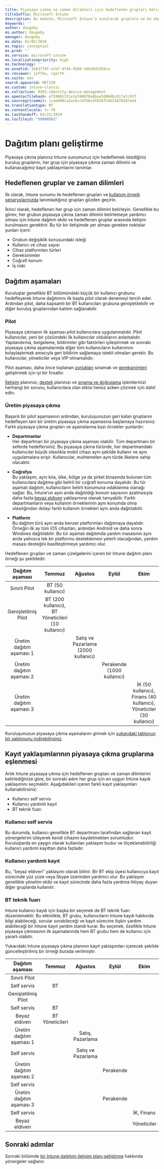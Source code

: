 ```yaml
---
title: Piyasaya çıkma ve zaman dilimleri için hedeflenen grupları belirleme
titleSuffix: Microsoft Intune
description: Bu makale, Microsoft Intune’a sunulacak gruplara ve bu dağıtımların zaman dilimlerine karar vermenize yardımcı olur.
keywords: ''
author: dougeby
ms.author: dougeby
manager: dougeby
ms.date: 01/02/2018
ms.topic: conceptual
ms.prod: ''
ms.service: microsoft-intune
ms.localizationpriority: high
ms.technology: ''
ms.assetid: 3a63f78f-a7e7-4f44-9288-16b28d5d58ca
ms.reviewer: jeffbu, cgerth
ms.suite: ems
search.appverid: MET150
ms.custom: intune-classic
ms.collection: M365-identity-device-management
ms.openlocfilehash: e75900137ce1e590078a8baa5d00dbc617afc937
ms.sourcegitcommit: 1cae690ca2ac6cc97bbcdf656f54b31878297ae8
ms.translationtype: MT
ms.contentlocale: tr-TR
ms.lasthandoff: 04/22/2019
ms.locfileid: "59900562"
---
```

# <a name="develop-a-rollout-plan"></a>Dağıtım planı geliştirme

Piyasaya çıkma planınız Intune sunumunuz için hedeflemek istediğiniz kuruluş gruplarını, her grup için piyasaya çıkma zaman dilimini ve kullanacağımız kayıt yaklaşımlarını tanımlar.

## <a name="targeted-groups-and-timeframes"></a>Hedeflenen gruplar ve zaman dilimleri

İlk olarak, Intune sunumu ile hedeflenen grupları ve [kullanım örneği senaryolarınızda](planning-guide-scenarios.md) tanımladığınız grupları gözden geçirin.

İkinci olarak, hedeflenen her grup için zaman dilimini belirleyin. Genellikle bu görev, her grubun piyasaya çıkma zaman dilimini belirlemeye yardımcı olması için Intune dağıtım ekibi ve hedeflenen gruplar arasında iletişim kurulmasını gerektirir. Bu tür bir iletişimde yer alması gereken noktalar şunları içerir:
* Grubun değişiklik konusundaki isteği
* Kullanıcı ve cihaz sayısı
* Cihaz platformları türleri
* Gereksinimler
* Coğrafi konum
* İş riski

## <a name="rollout-phases"></a>Dağıtım aşamaları
Kuruluşlar genellikle BT bölümündeki küçük bir kullanıcı grubunu hedefleyerek Intune dağıtımını ilk başta pilot olarak denemeyi tercih eder. Ardından pilot, daha kapsamlı bir BT kullanıcıları grubuna genişletilebilir ve diğer kuruluş gruplarından katılım sağlanabilir.

### <a name="pilot"></a>Pilot
Piyasaya çıkmanın ilk aşaması pilot kullanıcılara uygulanmalıdır. Pilot kullanıcılar, yeni bir çözümdeki ilk kullanıcılar olduklarını anlamalıdır. Yapılandırma, belgeleme, bildirimler gibi faktörleri iyileştirmek ve sonraki piyasaya çıkma aşamalarında diğer tüm kullanıcıların kullanımını kolaylaştırmak amacıyla geri bildirim sağlamaya istekli olmaları gerekir. Bu kullanıcılar, yöneticiler veya VIP olmamalıdır.

Pilot aşaması, daha önce toplanan [zorlukları](planning-guide-deployment-goals.md) sınamak ve [gereksinimleri](planning-guide-requirements.md) geliştirmek için iyi bir fırsattır.

[İletişim](planning-guide-communication-plan.md) planınızı, [destek](planning-guide-support-plan.md) planınızı ve [sınama ve doğrulama](planning-guide-test-validation.md) işlemlerinizi herhangi bir sorunu, kullanıcılara olan etkisi henüz azken çözmek için dahil edin.

### <a name="production-rollout"></a>Üretim piyasaya çıkma
Başarılı bir pilot aşamasının ardından, kuruluşunuzun geri kalan gruplarını hedefleyen tam bir üretim piyasaya çıkma aşamasına başlamaya hazırsınız. Farklı piyasaya çıkma grupları ve aşamalarına bazı örnekler şunlardır:

-   **Departmanlar** <br/>Her departman bir piyasaya çıkma aşaması olabilir. Tüm departmanı bir seferde hedeflersiniz. Bu piyasaya çıkma türünde, her departmandaki kullanıcılar büyük olasılıkla mobil cihazı aynı şekilde kullanır ve aynı uygulamalara erişir. Kullanıcılar, muhtemelen aynı türde ilkelere sahip olacaktır.

-   **Coğrafya** <br/>Bu yaklaşım, aynı kıta, ülke, bölge ya da şirket binasında bulunan tüm kullanıcılara dağıtma gibi belirli bir coğrafi konuma dayalıdır. Bu tür aşamalı dağıtım, kullanıcıların belirli konumuna odaklanma olanağı sağlar. Bu, Intune’un aynı anda dağıtıldığı konum sayısının azalmasıyla daha fazla [beyaz eldiven](#user-assisted-enrollment) yaklaşımına olanak tanıyabilir. Farklı departmanların veya kullanım örneklerinin aynı konumda olma olasılığından dolayı farklı kullanım örnekleri aynı anda dağıtılabilir.

-   **Platform** <br/>Bu dağıtım türü aynı anda benzer platformları dağıtmaya dayalıdır. Örneğin ilk ay tüm iOS cihazları, ardından Android ve daha sonra Windows dağıtılabilir. Bu tür aşamalı dağıtımda yardım masasının aynı anda yalnızca tek bir platformu desteklemesi yeterli olacağından, yardım masası desteğini basitleştirmeye yardımcı olur.

Hedeflenen grupları ve zaman çizelgelerini içeren bir Intune dağıtım planı örneği şu şekildedir:

| **Dağıtım aşaması** | **Temmuz** | **Ağustos** | **Eylül** | **Ekim** |
|:---:|:---:|:---:|:---:|:---:|
| Sınırlı Pilot | BT (50 kullanıcı) |  |  |  |                                                         
| Genişletilmiş Pilot | BT (200 kullanıcı), BT Yöneticileri (10 kullanıcı) |  |  |  |                                                         
| Üretim dağıtım aşaması 1 |  | Satış ve Pazarlama (2000 kullanıcı) |  |  |
| Üretim dağıtım aşaması 2 |  |  | Perakende (1000 kullanıcı) |  |
| Üretim dağıtım aşaması 3 |  |  |  | İK (50 kullanıcı), Finans (40 kullanıcı), Yöneticiler (30 kullanıcı) |

Kuruluşunuzun piyasaya çıkma aşamalarını girmek için [yukarıdaki tablonun bir şablonunu indirebilirsiniz](https://gallery.technet.microsoft.com/Intune-deployment-planning-fae156c2?redir=0).
## <a name="match-rollout-groups-to-enrollment-approaches"></a>Kayıt yaklaşımlarının piyasaya çıkma gruplarına eşlenmesi

Artık Intune piyasaya çıkma için hedeflenen grupları ve zaman dilimlerini belirlediğinize göre, bir sonraki adım her grup için en uygun Intune kaydı yaklaşımını seçmektir. Aşağıdakileri içeren farklı kayıt yaklaşımları kullanabilirsiniz:
* Kullanıcı self servis
* Kullanıcı yardımlı kayıt
* BT teknik fuarı

### <a name="user-self-service"></a>Kullanıcı self servis

Bu durumda, kullanıcı genellikle BT departmanı tarafından sağlanan kayıt yönergelerini izleyerek kendi cihazını kaydetmekten sorumludur. Kuruluşlarda en yaygın olarak kullanılan yaklaşım budur ve ölçeklenebilirliği kullanıcı yardımlı kayıttan daha fazladır.

### <a name="user-assisted-enrollment"></a>Kullanıcı yardımlı kayıt

Bu, "beyaz eldiven" yaklaşımı olarak bilinir. Bir BT ekip üyesi kullanıcıya kayıt sürecinde yüz yüze veya Skype üzerinden yardımcı olur. Bu yaklaşım genellikle yönetim ekibi ve kayıt sürecinde daha fazla yardıma ihtiyaç duyan diğer gruplarda kullanılır.

### <a name="it-tech-fair"></a>BT teknik fuarı

Intune kullanıcı kaydı için başka bir seçenek de BT teknik fuarı düzenlemektir. Bu etkinlikte, BT grubu, kullanıcıların Intune kaydı hakkında bilgi alabileceği, sorular sorabileceği ve kayıt sürecine ilişkin yardım alabileceği bir Intune kayıt yardım standı kurar. Bu seçenek, özellikle Intune piyasaya çıkmasının ilk aşamalarında hem BT grubu hem de kullanıcı için yararlı olabilir.

Yukarıdaki Intune piyasaya çıkma planının kayıt yaklaşımları içerecek şekilde güncelleştirilmiş bir örneği burada verilmiştir:

| **Dağıtım aşaması** | **Temmuz** | **Ağustos** | **Eylül** | **Ekim** |
|:---:|:---:|:---:|:---:|:---:|
| Sınırlı Pilot |  |  |  |  |                                                         
| Self servis | BT |  |  |  |
| Genişletilmiş Pilot |  |  |  |  |                                                         
| Self servis | BT |  |  |  |
| Beyaz eldiven | BT Yöneticileri |  |  |  |
| Üretim dağıtım aşaması 1 |  | Satış, Pazarlama |  |  |
| Self servis |  | Satış ve Pazarlama |  |  |
| Üretim dağıtım aşaması 2 |  |  | Perakende |  |
| Self servis |  |  |  |  |
| Üretim dağıtım aşaması 3 |  |  | Perakende |  |
| Self servis |  |  |  | İK, Finans |
| Beyaz eldiven |  |  |  | Yöneticiler |

## <a name="next-steps"></a>Sonraki adımlar

Sonraki bölümde [bir Intune dağıtımı iletişim planı geliştirme](planning-guide-communication-plan.md) hakkında yönergeler sağlanır.
